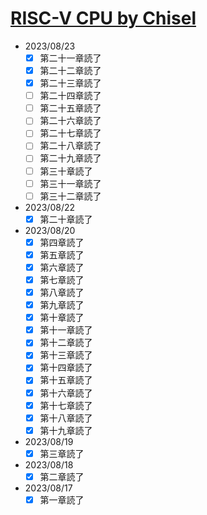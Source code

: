 # [RISC-V CPU by Chisel](https://github.com/diohabara/chisel_riscv)

- 2023/08/23
  - [x] 第二十一章読了
  - [x] 第二十二章読了
  - [x] 第二十三章読了
  - [ ] 第二十四章読了
  - [ ] 第二十五章読了
  - [ ] 第二十六章読了
  - [ ] 第二十七章読了
  - [ ] 第二十八章読了
  - [ ] 第二十九章読了
  - [ ] 第三十章読了
  - [ ] 第三十一章読了
  - [ ] 第三十二章読了
- 2023/08/22
  - [x] 第二十章読了
- 2023/08/20
  - [x] 第四章読了
  - [x] 第五章読了
  - [x] 第六章読了
  - [x] 第七章読了
  - [x] 第八章読了
  - [x] 第九章読了
  - [x] 第十章読了
  - [x] 第十一章読了
  - [x] 第十二章読了
  - [x] 第十三章読了
  - [x] 第十四章読了
  - [x] 第十五章読了
  - [x] 第十六章読了
  - [x] 第十七章読了
  - [x] 第十八章読了
  - [x] 第十九章読了
- 2023/08/19
  - [x] 第三章読了
- 2023/08/18
  - [x] 第二章読了
- 2023/08/17
  - [x] 第一章読了

